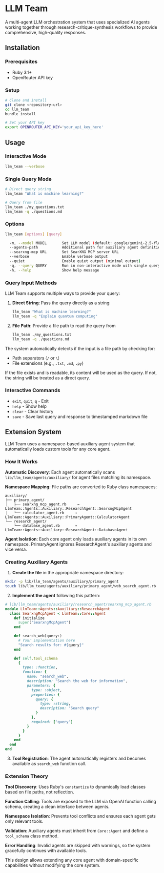 # LLM Team

A multi-agent LLM orchestration system that uses specialized AI agents working together through research-critique-synthesis workflows to provide comprehensive, high-quality responses.

## Installation

### Prerequisites

- Ruby 3.1+
- OpenRouter API key

### Setup

```bash
# Clone and install
git clone <repository-url>
cd llm_team
bundle install

# Set your API key
export OPENROUTER_API_KEY='your_api_key_here'
```

## Usage

### Interactive Mode
```bash
llm_team --verbose
```

### Single Query Mode
```bash
# Direct query string
llm_team "What is machine learning?"

# Query from file
llm_team ./my_questions.txt
llm_team -q ./questions.md
```

### Options
```bash
llm_team [options] [query]

  -m, --model MODEL       Set LLM model (default: google/gemini-2.5-flash)
  --agents-path           Additional path for auxiliary agent definitions
  --searxng-mcp URL       Set SearXNG MCP server URL
  --verbose               Enable verbose output
  --quiet                 Enable quiet output (minimal output)
  -q, --query QUERY       Run in non-interactive mode with single query (supports file paths)
  -h, --help              Show help message
```

### Query Input Methods

LLM Team supports multiple ways to provide your query:

1. **Direct String**: Pass the query directly as a string
   ```bash
   llm_team "What is machine learning?"
   llm_team -q "Explain quantum computing"
   ```

2. **File Path**: Provide a file path to read the query from
   ```bash
   llm_team ./my_questions.txt
   llm_team -q ./questions.md
   ```

The system automatically detects if the input is a file path by checking for:
- Path separators (`/` or `\`)
- File extensions (e.g., `.txt`, `.md`, `.py`)

If the file exists and is readable, its content will be used as the query. If not, the string will be treated as a direct query.

### Interactive Commands
- `exit`, `quit`, `q` - Exit
- `help` - Show help  
- `clear` - Clear history
- `save` - Save last query and response to timestamped markdown file

## Extension System

LLM Team uses a namespace-based auxiliary agent system that automatically loads custom tools for any core agent.

### How It Works

**Automatic Discovery**: Each agent automatically scans `lib/llm_team/agents/auxiliary/` for agent files matching its namespace.

**Namespace Mapping**: File paths are converted to Ruby class namespaces:
```
auxiliary/
├── primary_agent/
│   ├── searxng_mcp_agent.rb     → LlmTeam::Agents::Auxiliary::ResearchAgent::SearxngMcpAgent
│   └── calculator_agent.rb     → LlmTeam::Agents::Auxiliary::PrimaryAgent::CalculatorAgent
└── research_agent/
    └── database_agent.rb       → LlmTeam::Agents::Auxiliary::ResearchAgent::DatabaseAgent
```

**Agent Isolation**: Each core agent only loads auxiliary agents in its own namespace. PrimaryAgent ignores ResearchAgent's auxiliary agents and vice versa.

### Creating Auxiliary Agents

1. **Create the file** in the appropriate namespace directory:
```bash
mkdir -p lib/llm_team/agents/auxiliary/primary_agent
touch lib/llm_team/agents/auxiliary/primary_agent/web_search_agent.rb
```

2. **Implement the agent** following this pattern:
```ruby
# lib/llm_team/agents/auxiliary/research_agent/searxng_mcp_agent.rb
module LlmTeam::Agents::Auxiliary::ResearchAgent
  class SearxngMcpAgent < LlmTeam::Core::Agent
    def initialize
      super("SearxngMcpAgent")
    end

    def search_web(query:)
      # Your implementation here
      "Search results for: #{query}"
    end

    def self.tool_schema
      {
        type: :function,
        function: {
          name: "search_web",
          description: "Search the web for information",
          parameters: {
            type: :object,
            properties: {
              query: {
                type: :string,
                description: "Search query"
              }
            },
            required: ["query"]
          }
        }
      }
    end
  end
end
```

3. **Tool Registration**: The agent automatically registers and becomes available as `search_web` function call.

### Extension Theory

**Tool Discovery**: Uses Ruby's `constantize` to dynamically load classes based on file paths, not reflection.

**Function Calling**: Tools are exposed to the LLM via OpenAI function calling schema, creating a clean interface between agents.

**Namespace Isolation**: Prevents tool conflicts and ensures each agent gets only relevant tools.

**Validation**: Auxiliary agents must inherit from `Core::Agent` and define a `tool_schema` class method.

**Error Handling**: Invalid agents are skipped with warnings, so the system gracefully continues with available tools.

This design allows extending any core agent with domain-specific capabilities without modifying the core system.